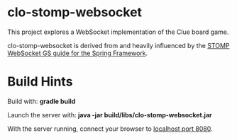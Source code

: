 # clo-stomp-websocket

This project explores a WebSocket implementation of the Clue board game.

clo-stomp-websocket is derived from and heavily influenced by the [STOMP WebSocket GS guide for the Spring Framework](https://spring.io/guides/gs/messaging-stomp-websocket/).


# Build Hints 

Build with: **gradle build**

Launch the server with: **java -jar build/libs/clo-stomp-websocket.jar**

With the server running, connect your browser to [localhost port 8080](http://localhost:8080/).
